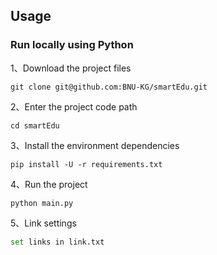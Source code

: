 ## Usage 
### Run locally using Python
1、Download the project files
```
git clone git@github.com:BNU-KG/smartEdu.git
```
2、Enter the project code path
```
cd smartEdu
```

3、Install the environment dependencies
```
pip install -U -r requirements.txt
```

4、Run the project
```
python main.py
```

5、Link settings
```sh
set links in link.txt 
```
